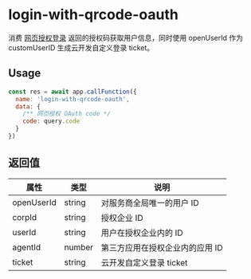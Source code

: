 # login-with-qrcode-oauth

消费 [网页授权登录](https://open.work.weixin.qq.com/api/doc/90001/90143/91119) 返回的授权码获取用户信息，同时使用 openUserId 作为 customUserID 生成云开发自定义登录 ticket。

## Usage

```js
const res = await app.callFunction({
  name: 'login-with-qrcode-oauth',
  data: {
    /** 网页授权 OAuth code */
    code: query.code
  }
})
```

## 返回值

| 属性 | 类型 | 说明 |
| --- | --- | --- |
| openUserId | string | 对服务商全局唯一的用户 ID |
| corpId | string | 授权企业 ID |
| userId | string | 用户在授权企业内的 ID |
| agentId | number | 第三方应用在授权企业内的应用 ID |
| ticket | string | 云开发自定义登录 ticket |
